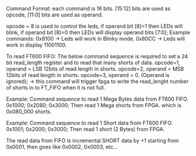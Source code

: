 Command Format: each command is 16 bits. [15:12] bits are used as opcode, [11:0] bits are used as operand.
 
opcode = 8 is used to control the leds, if operand bit [8]=1 then LEDs will blink, if operand bit [8]=0 then LEDs will display operand bits [7:0];
Example commands: 0x8100 -> Leds will work in Blinky mode.
0x80CC -> Leds will work in display 11001100.

To read FT600 FIFO: The below command sequence is required to set a 24 bit read_length register and to read that many shorts of data.
opcode=1, operand = LSB 12bits of read length in shorts.
opcode=2, operand = MSB 12bits of read length in shorts.
opcode=3, operand = 0. (Operand is ignored); -> this command will trigger fpga to write the read_lenght number of shorts in to FT_FIFO when it is not full.

Example: Command sequence to read 1 Mega Bytes data from FT600 FIFO.
0x1000;
0x2080;
0x3000;
Then read 1 Mega shorts from FPGA. which is 0x080_000 shorts.

Example: Command sequence to read 1 Short data from FT600 FIFO.
0x1001;
0x2000;
0x3000;
Then read 1 short (2 Bytes) from FPGA.

The read data from FIFO is incremental SHORT data by +1 starting from 0x0001, then goes like 0x0002, 0x0003, etc...
